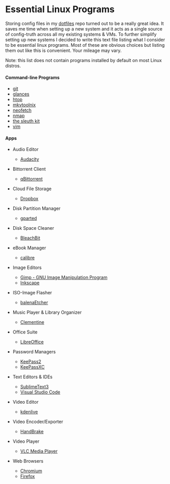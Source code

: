 # Essential Linux Programs
Storing config files in my [dotfiles](https://github.com/DrewHans555/dotfiles/) repo turned out to be a really great idea. It saves me time when setting up a new system and it acts as a single source of config-truth across all my existing systems & VMs. To further simplify setting up new systems I decided to write this text file listing what I consider to be essential linux programs. Most of these are obvious choices but listing them out like this is convenient. Your mileage may vary.

Note: this list does not contain programs installed by default on most Linux distros.

#### Command-line Programs
- [git](https://git-scm.com/)
- [glances](https://nicolargo.github.io/glances/)
- [htop](https://github.com/hishamhm/htop)
- [mkvtoolnix](https://mkvtoolnix.download/)
- [neofetch](https://github.com/dylanaraps/neofetch)
- [nmap](https://nmap.org/)
- [the sleuth kit](https://www.sleuthkit.org/sleuthkit/)
- [vim](https://www.vim.org/)

#### Apps
- Audio Editor
  - [Audacity](https://www.audacityteam.org/)

- Bittorrent Client
  - [qBittorrent](https://www.qbittorrent.org/)

- Cloud File Storage
  - [Dropbox](https://www.dropbox.com/)

- Disk Partition Manager
  - [gparted](https://gparted.org/)

- Disk Space Cleaner
  - [BleachBit](https://www.bleachbit.org/)

- eBook Manager
  - [calibre](https://calibre-ebook.com/)

- Image Editors
  - [Gimp - GNU Image Manipulation Program](https://www.gimp.org/)
  - [Inkscape](https://inkscape.org/)

- ISO-Image Flasher
  - [balenaEtcher](https://github.com/balena-io/etcher)

- Music Player & Library Organizer
  - [Clementine](https://www.clementine-player.org/)

- Office Suite
  - [LibreOffice](https://www.libreoffice.org/)

- Password Managers
  - [KeePass2](https://keepass.info/)
  - [KeePassXC](https://keepassxc.org/)

- Text Editors & IDEs
  - [SublimeText3](https://www.sublimetext.com/)
  - [Visual Studio Code](https://code.visualstudio.com/)

- Video Editor
  - [kdenlive](https://kdenlive.org/en/)

- Video Encoder/Exporter
  - [HandBrake](https://handbrake.fr/)

- Video Player
  - [VLC Media Player](https://www.videolan.org/index.html)

- Web Browsers
  - [Chromium](https://www.chromium.org/)
  - [Firefox](https://www.mozilla.org/en-US/firefox/)
